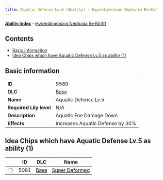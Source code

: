 ```yaml
---
title: Aquatic Defense Lv.5 (Ability) - Hyperdimension Neptunia Re;Birth1
---
```


[**Ability Index**](/neptunia/rb1/ability/index.html) - [Hyperdimension Neptunia Re;Birth1](/neptunia/rb1)

## Contents

- [Basic information](#basic-information)
- [Idea Chips which have Aquatic Defense Lv.5 as ability (1)](#idea-chips-which-have-aquatic-defense-lv5-as-ability-1)

## Basic information

|   |   |
| -- | -- |
| **ID** | 9580 |
| **DLC** | [Base](/neptunia/rb1/dlc/1-base.html) |
| **Name** | Aquatic Defense Lv.5 |
| **Required Lily level** | N/A |
| **Description** | Aquatic Foe Damage Down |
| **Effects** | Increases Aquatic Defense by 30% |


## Idea Chips which have Aquatic Defense Lv.5 as ability (1)

|    | ID | DLC | Name |
| -- | -- | --- | ---- |
| <input type="checkbox" id="rb1-item-1-5081" class="trackbox" /> | 5081 | [Base](/neptunia/rb1/dlc/1-base.html) | [Super Deformed](/neptunia/rb1/item/1-5081-super-deformed.html) |

